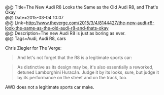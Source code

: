@@ Title=The New Audi R8 Looks the Same as the Old Audi R8, and That's Okay  
@@ Date=2015-03-04 10:07  
@@ Link=http://www.theverge.com/2015/3/4/8144427/the-new-audi-r8-look-the-same-as-the-old-audi-r8-and-thats-okay  
@@ Description=The new Audi R8 is just as boring as ever.  
@@ Tags=Audi, Audi R8, cars  

Chris Ziegler for The Verge:
>And let's not forget that the R8 is a legitimate sports car:

>As distinctive as its design may be, it's also essentially a reworked, detuned Lamborghini Huracán. Judge it by its looks, sure, but judge it by its performance on the street and on the track, too.

AWD does not a legitimate sports car make.